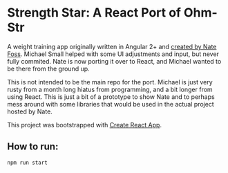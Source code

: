 # Strength Star: A React Port of Ohm-Str

A weight training app originally written in Angular 2+ and [created by Nate Foss](https://github.com/nkfoss/ohm-str). 
Michael Small helped with some UI adjustments and input, but never fully commited. Nate is now porting it over to React, 
and Michael wanted to be there from the ground up.

This is not intended to be the main repo for the port. Michael is just very rusty from a month long hiatus from programming,
and a bit longer from using React. This is just a bit of a prototype to show Nate and to perhaps mess around with some libraries
that would be used in the actual project hosted by Nate.

This project was bootstrapped with [Create React App](https://github.com/facebook/create-react-app).

## How to run:

`npm run start`